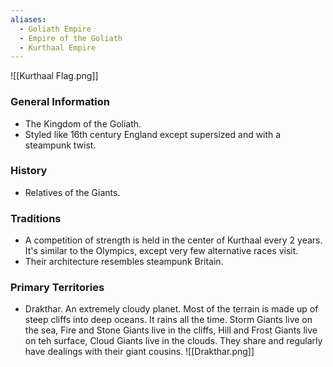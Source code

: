 ```yaml
---
aliases:
  - Goliath Empire
  - Empire of the Goliath
  - Kurthaal Empire
---
```

![[Kurthaal Flag.png]]

### General Information
- The Kingdom of the Goliath.
- Styled like 16th century England except supersized and with a steampunk twist.
### History
- Relatives of the Giants. 
### Traditions
- A competition of strength is held in the center of Kurthaal every 2 years. It's similar to the Olympics, except very few alternative races visit.
- Their architecture resembles steampunk Britain. 
### Primary Territories
- Drakthar. An extremely cloudy planet. Most of the terrain is made up of steep cliffs into deep oceans. It rains all the time. Storm Giants live on the sea, Fire and Stone Giants live in the cliffs, Hill and Frost Giants live on teh surface, Cloud Giants live in the clouds. They share and regularly have dealings with their giant cousins. 
![[Drakthar.png]]